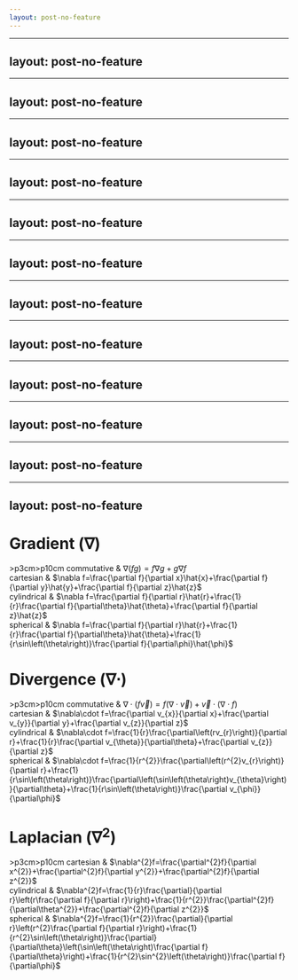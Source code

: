 ```yaml
---
layout: post-no-feature
---
```



---
layout: post-no-feature
---


---
layout: post-no-feature
---


---
layout: post-no-feature
---


---
layout: post-no-feature
---


---
layout: post-no-feature
---


---
layout: post-no-feature
---


---
layout: post-no-feature
---


---
layout: post-no-feature
---


---
layout: post-no-feature
---


---
layout: post-no-feature
---


---
layout: post-no-feature
---


---
layout: post-no-feature
---



Gradient ($\nabla$)
===================

<span>\>p<span>3cm</span>\>p<span>10cm</span></span> commutative & $\nabla\left(fg\right)=f\nabla g+g\nabla f$<span>\
</span> cartesian & $\nabla f=\frac{\partial f}{\partial x}\hat{x}+\frac{\partial f}{\partial y}\hat{y}+\frac{\partial f}{\partial z}\hat{z}$<span>\
</span> cylindrical & $\nabla f=\frac{\partial f}{\partial r}\hat{r}+\frac{1}{r}\frac{\partial f}{\partial\theta}\hat{\theta}+\frac{\partial f}{\partial z}\hat{z}$<span>\
</span> spherical & $\nabla f=\frac{\partial f}{\partial r}\hat{r}+\frac{1}{r}\frac{\partial f}{\partial\theta}\hat{\theta}+\frac{1}{r\sin\left(\theta\right)}\frac{\partial f}{\partial\phi}\hat{\phi}$<span>\
</span>

Divergence ($\nabla\cdot$)
==========================

<span>\>p<span>3cm</span>\>p<span>10cm</span></span> commutative & $\nabla\cdot\left(f\vec{v}\right)=f\left(\nabla\cdot\vec{v}\right)+\vec{v}\cdot\left(\nabla\cdot f\right)$<span>\
</span> cartesian & $\nabla\cdot f=\frac{\partial v_{x}}{\partial x}+\frac{\partial v_{y}}{\partial y}+\frac{\partial v_{z}}{\partial z}$<span>\
</span> cylindrical & $\nabla\cdot f=\frac{1}{r}\frac{\partial\left(rv_{r}\right)}{\partial r}+\frac{1}{r}\frac{\partial v_{\theta}}{\partial\theta}+\frac{\partial v_{z}}{\partial z}$<span>\
</span> spherical & $\nabla\cdot f=\frac{1}{r^{2}}\frac{\partial\left(r^{2}v_{r}\right)}{\partial r}+\frac{1}{r\sin\left(\theta\right)}\frac{\partial\left(\sin\left(\theta\right)v_{\theta}\right)}{\partial\theta}+\frac{1}{r\sin\left(\theta\right)}\frac{\partial v_{\phi}}{\partial\phi}$<span>\
</span>

Laplacian ($\nabla^{2}$)
========================

<span>\>p<span>3cm</span>\>p<span>10cm</span></span> cartesian & $\nabla^{2}f=\frac{\partial^{2}f}{\partial x^{2}}+\frac{\partial^{2}f}{\partial y^{2}}+\frac{\partial^{2}f}{\partial z^{2}}$<span>\
</span> cylindrical & $\nabla^{2}f=\frac{1}{r}\frac{\partial}{\partial r}\left(r\frac{\partial f}{\partial r}\right)+\frac{1}{r^{2}}\frac{\partial^{2}f}{\partial\theta^{2}}+\frac{\partial^{2}f}{\partial z^{2}}$<span>\
</span> spherical & $\nabla^{2}f=\frac{1}{r^{2}}\frac{\partial}{\partial r}\left(r^{2}\frac{\partial f}{\partial r}\right)+\frac{1}{r^{2}\sin\left(\theta\right)}\frac{\partial}{\partial\theta}\left(\sin\left(\theta\right)\frac{\partial f}{\partial\theta}\right)+\frac{1}{r^{2}\sin^{2}\left(\theta\right)}\frac{\partial f}{\partial\phi}$<span>\
</span>













